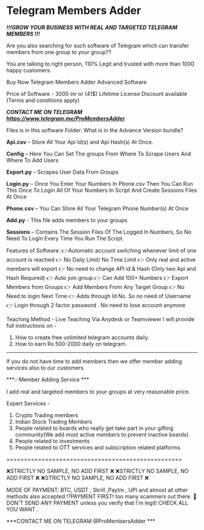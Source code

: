 # Telegram Members Adder
***!!!GROW YOUR BUSINESS WITH REAL AND TARGETED TELEGRAM MEMBERS !!!***

Are you also searching for such software of Telegram which can transfer members from one group to your group??

You are talking to right person, 110% Legit and trusted with more than 1000 happy customers.

Buy Now Telegram Members Adder Advanced Software

Price of Software - 3000 inr or (41$) Lifetime License
Discount available (Terms and conditions apply)

***CONTACT ME ON TELEGRAM  https://www.telegram.me/ProMembersAdder***

Files is in this software Folder: What is in the Advance Version bundle?

**Api.csv** – Store All Your Api Id(s) and Api Hash(s) At Once.

**Config** – Here You Can Set The groups From Where To Scrape Users And Where To Add Users

**Export.py** – Scrapes User Data From Groups

**Login.py** – Once You Enter Your Numbers In Phone.csv Then You Can Run This Once To Login All Of Your Numbers In Script And Create Sessions Files At Once

**Phone.csv** – You Can Store All Your Telegram Phone Number(s) At Once

**Add.py**  - This file adds members to your groups

**Sessions** – Contains The Session Files Of The Logged In Numbers, So No Need To Login Every Time You Run The Script.

Features of Software :👉Automatic account switching whenever limit of one account is reached 👉 No Daily Limit/ No Time Limit 👉 Only real and active members will export 👉 No need to change API id & Hash (Only two Api and Hash Required) 👉 Auto join group 👉 Can Add 100+ Numbers 👉 Export Members from Groups 👉 Add Members From Any Target Group 👉 No Need to login Next Time 👉 Adds through Id No. So no need of Username 👉 Login through 2 factor password . No need to lose account anymore

Teaching Method - Live Teaching Via Anydesk or Teamviewer
I will provide full instructions on -
1. How to create free unlimited telegram accounts daily.
2. How to earn Rs 500-2000 daily on telegram.

--------------------------------------------------------------------------------------------------------------------

If you do not have time to add members then we offer member adding services also to our customers.

 ***✅Member Adding Service ***

I add real and targeted members to your groups at very reasonable price.

Expert Services -
1. Crypto Trading members
2. Indian Stock Trading Members
3. People related to boards who really get take part in your gifting community(We add most active members to prevent inactive boards)
4. People related to investments
5. People related to OTT services and subscription related platforms.

==================================================

❌STRICTLY NO SAMPLE, NO ADD FIRST ❌ ❌STRICTLY NO SAMPLE, NO ADD FIRST ❌ ❌STRICTLY NO SAMPLE, NO ADD FIRST ❌

MODE OF PAYMENT: BTC, USDT , Skrill ,Paytm , UPI and almost all other methods also accepted ⁉️PAYMENT FIRST! too many scammers out there. 🚫DON'T SEND ANY PAYMENT unless you verify that I'm legit! CHECK ALL YOU WANT .

***CONTACT ME ON TELEGRAM @ProMembersAdder ***
